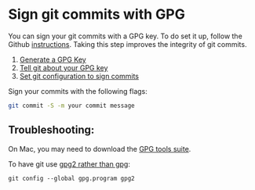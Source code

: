 # Sign git commits with GPG

You can sign your git commits with a GPG key. To do set it up, follow the Github [instructions](https://help.github.com/articles/signing-commits-using-gpg/). Taking this step improves the integrity of git commits.

1. [Generate a GPG Key](https://help.github.com/articles/generating-a-new-gpg-key/)
2. [Tell git about your GPG key](https://help.github.com/articles/telling-git-about-your-gpg-key/)
3. [Set git configuration to sign commits](https://help.github.com/articles/signing-commits-using-gpg/)

Sign your commits with the following flags:
```bash
git commit -S -m your commit message
```

## Troubleshooting:
On Mac, you may need to download the [GPG tools suite](https://gpgtools.org/). 

To have git use [gpg2 rather than gpg](https://stackoverflow.com/questions/41052538/git-error-gpg-failed-to-sign-data#41054093):
```
git config --global gpg.program gpg2
```